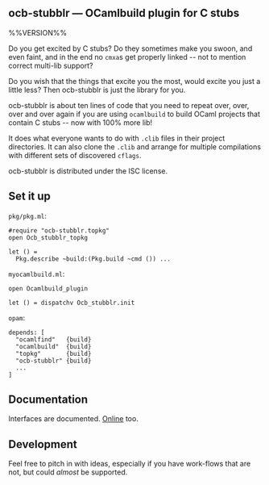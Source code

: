 ocb-stubblr — OCamlbuild plugin for C stubs
-------------------------------------------------------------------------------
%%VERSION%%

Do you get excited by C stubs? Do they sometimes make you swoon, and even faint,
and in the end no `cmxa`s get properly linked -- not to mention correct
multi-lib support?

Do you wish that the things that excite you the most, would excite you just a
little less? Then ocb-stubblr is just the library for you.

ocb-stubblr is about ten lines of code that you need to repeat over, over, over
and over again if you are using `ocamlbuild` to build OCaml projects that
contain C stubs -- now with 100% more lib!

It does what everyone wants to do with `.clib` files in their project
directories. It can also clone the `.clib` and arrange for multiple compilations
with different sets of discovered `cflags`.

ocb-stubblr is distributed under the ISC license.

## Set it up

`pkg/pkg.ml`:

    #require "ocb-stubblr.topkg"
    open Ocb_stubblr_topkg

    let () =
      Pkg.describe ~build:(Pkg.build ~cmd ()) ...

`myocamlbuild.ml`:

    open Ocamlbuild_plugin

    let () = dispatchv Ocb_stubblr.init

`opam`:

    depends: [
      "ocamlfind"   {build}
      "ocamlbuild"  {build}
      "topkg"       {build}
      "ocb-stubblr" {build}
      ...
    ]

## Documentation

Interfaces are documented. [Online][doc] too.

[doc]: https://pqwy.github.io/ocb-stubblr/doc

## Development

Feel free to pitch in with ideas, especially if you have work-flows that are
not, but could *almost* be supported.
